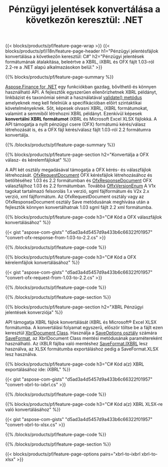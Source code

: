 ﻿---
title: "Pénzügyi jelentések konvertálása a következőn keresztül: .NET"
url: /hu/net/conversion/
description:  C# kód a pénzügyi jelentések konvertálásához XBRL, iXBRL(inline xbrl) és OFX fájlformátumban a .NET könyvtáron keresztül.
---
{{< blocks/products/pf/feature-page-wrap >}}
{{< blocks/products/pf/i18n/feature-page-header h1="Pénzügyi jelentésfájlok konvertálása a következőn keresztül: C#" h2="Pénzügyi jelentések formátumának átalakítása, beleértve a XBRL, iXBRL és OFX fájlt 1.03-ról 2.2-re a .NET alapú alkalmazásokon belül." >}}

{{% blocks/products/pf/feature-page-summary %}}

[Aspose.Finance for .NET](https://products.aspose.com/finance/net/) egy funkciókban gazdag, bővíthető és könnyen használható API. A fejlesztők egyszerűen ellenőrizhetnek XBRL példányt, linkbázist és taxonómiai sémát a használatával [validate() metódus](https://apireference.aspose.com/finance/net/aspose.finance.xbrl/xbrlinstance/methods/validate) amelyeknek meg kell felelniük a specifikációban előírt szintaktikai követelményeknek. Sőt, képesek olvasni XBRL, iXBRL formátumokat, valamint a semmiből létrehozni XBRL példányt. Ezenkívül képesek **konvertálni XBRL formátumot** iXBRL és Microsoft Excel XLSX fájlokká. A API támogatja a nyílt pénzügyi csere (OFX) formátumú kérés/válasz létrehozását is, és a OFX fájl kérés/válasz fájlt 1.03-ról 2.2 formátumra konvertálja.

{{% /blocks/products/pf/feature-page-summary %}}

{{% blocks/products/pf/feature-page-section h2="Konvertálja a OFX válasz- és kérelemfájlokat" %}}

A API két osztály megadásával támogatja a OFX kérés- és válaszfájlok létrehozását. [OfxRequestDocument](https://apireference.aspose.com/finance/net/aspose.finance.ofx/ofxrequestdocument) OFX kérésfájlok létrehozásához és betöltéséhez 1.03 és 2.2 formátumban és [OfxResponseDocument](https://apireference.aspose.com/finance/net/aspose.finance.ofx/ofxresponsedocument) OFX válaszfájlhoz 1.03 és 2.2 formátumban. Továbbá [OffxVersionEnum](https://apireference.aspose.com/finance/net/aspose.finance.ofx/ofxversionenum) A V1x tagokat tartalmazó felsorolás 1.x verzió, sgml fájlformátum és V2x 2.x verzió, xml fájlformátum. Az OfxRequestDocument osztály vagy az OfxResponseDocument osztály Save metódusának meghívása után a fejlesztők könnyen konvertálhatnak 1.03 sgml fájlt 2.2 xml formátumba.


{{% blocks/products/pf/feature-page-code h3="C# Kód a OFX válaszfájlok konvertálásához" %}}

{{< gist "aspose-com-gists" "d5ad3a4d5457d9a433b6c66322f01957" "convert-ofx-response-from-1.03-to-2.2.cs" >}} 

{{% /blocks/products/pf/feature-page-code %}}

{{% blocks/products/pf/feature-page-code h3="C# Kód a OFX kérelemfájlok konvertálásához" %}}

{{< gist "aspose-com-gists" "d5ad3a4d5457d9a433b6c66322f01957" "convert-ofx-request-from-1.03-to-2.2.cs" >}} 

{{% /blocks/products/pf/feature-page-code %}}

{{% /blocks/products/pf/feature-page-section %}}

{{% blocks/products/pf/feature-page-section h2="XBRL Pénzügyi jelentések konverziója" %}}

API támogatja XBRL fájlok konvertálását iXBRL és Microsoft® Excel XLSX formátumba. A konvertálási folyamat egyszerű, először töltse be a fájlt ezen keresztül [XbrlDocument Class](https://apireference.aspose.com/finance/net/aspose.finance.xbrl/xbrldocument). Használja a [SaveOptions osztály](https://apireference.aspose.com/finance/net/aspose.finance.xbrl/saveoptions) számára [SaveFormat](https://apireference.aspose.com/finance/net/aspose.finance.xbrl/saveoptions/properties/saveformat), az XbrlDocument Class mentési metódusának paramétereként használható. Az iXBLR fájlba való mentéshez [SaveFormat.IXBRL](https://apireference.aspose.com/finance/net/aspose.finance.xbrl/saveformat) lesz használva, az XLSX formátumba exportáláshoz pedig a SaveFormat.XLSX lesz használva.

{{% blocks/products/pf/feature-page-code h3="C# Kód a(z) XBRL exportálásához ide: iXBRL" %}}

{{< gist "aspose-com-gists" "d5ad3a4d5457d9a433b6c66322f01957" "convert-xbrl-to-ixbrl.cs" >}} 

{{% /blocks/products/pf/feature-page-code %}}

{{% blocks/products/pf/feature-page-code h3="C# Kód a(z) XBRL XLSX-re való konvertálásához" %}}

{{< gist "aspose-com-gists" "d5ad3a4d5457d9a433b6c66322f01957" "convert-xbrl-to-xlsx.cs" >}} 

{{% /blocks/products/pf/feature-page-code %}}

{{% /blocks/products/pf/feature-page-section %}}

{{< blocks/products/pf/feature-page-options pairs="xbrl-to-ixbrl xbrl-to-xlsx" >}}